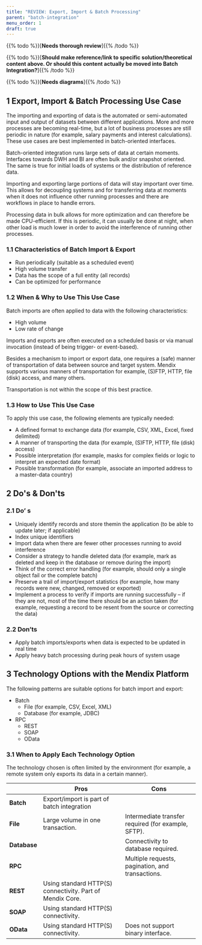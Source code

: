 ```yaml
---
title: "REVIEW: Export, Import & Batch Processing"
parent: "batch-integration"
menu_order: 1
draft: true
---
```


{{% todo %}}[**Needs thorough review**]{{% /todo %}}

{{% todo %}}[**Should make reference/link to specific solution/theoretical content above. Or should this content actually be moved into Batch Integration?**]{{% /todo %}}

{{% todo %}}[**Needs diagrams**]{{% /todo %}}

## 1 Export, Import & Batch Processing Use Case

The importing and exporting of data is the automated or semi-automated input and output of datasets between different applications. More and more processes are becoming real-time, but a lot of business processes are still periodic in nature (for example, salary payments and interest calculations). These use cases are best implemented in batch-oriented interfaces.

Batch-oriented integration runs large sets of data at certain moments. Interfaces towards DWH and BI are often bulk and/or snapshot oriented. The same is true for initial loads of systems or the distribution of reference data.

Importing and exporting large portions of data will stay important over time. This allows for decoupling systems and for transferring data at moments when it does not influence other running processes and there are workflows in place to handle errors.

Processing data in bulk allows for more optimization and can therefore be made CPU-efficient. If this is periodic, it can usually be done at night, when other load is much lower in order to avoid the interference of running other processes.

### 1.1 Characteristics of Batch Import & Export

* Run periodically (suitable as a scheduled event)
* High volume transfer
* Data has the scope of a full entity (all records)
* Can be optimized for performance

### 1.2 When & Why to Use This Use Case

Batch imports are often applied to data with the following characteristics:

* High volume
* Low rate of change

Imports and exports are often executed on a scheduled basis or via manual invocation (instead of being trigger- or event-based).

Besides a mechanism to import or export data, one requires a (safe) manner of transportation of data between source and target system. Mendix supports various manners of transportation for example, (S)FTP, HTTP, file (disk) access, and many others.

Transportation is not within the scope of this best practice.

### 1.3 How to Use This Use Case

To apply this use case, the following elements are typically needed:

* A defined format to exchange data (for example, CSV, XML, Excel, fixed delimited)
* A manner of transporting the data (for example, (S)FTP, HTTP, file (disk) access)
* Possible interpretation (for example, masks for complex fields or logic to interpret an expected date format)
* Possible transformation (for example, associate an imported address to a master-data     country)

## 2 Do's & Don'ts

### 2.1 Do’ s

* Uniquely identify records and store themin the application (to be able to update later; if applicable)
* Index unique identifiers
* Import data when there are fewer other processes running to avoid interference
* Consider a strategy to handle deleted data (for example, mark as deleted and keep in the database or remove during the import)
* Think of the correct error handling (for example, should only a single object fail or  the complete batch)
* Preserve a trail of import/export statistics (for example, how many records were new, changed, removed or exported)
* Implement a process to verify if imports are running successfully – if they are not, most of the time there should be an action taken (for example, requesting a record to be resent from the source or correcting the data)

### 2.2 Don’ts

* Apply batch imports/exports when data is expected to be updated in real time
* Apply heavy batch processing during peak hours of system usage

## 3 Technology Options with the Mendix Platform

The following patterns are suitable options for batch import and export:

* Batch
	* File (for example, CSV, Excel, XML)
	* Database (for example, JDBC)
* RPC
	* REST
	* SOAP
	* OData

### 3.1 When to Apply Each Technology Option

The technology chosen is often limited by the environment (for example, a remote system only exports its data in a certain manner).

|     | Pros | Cons |
| --- | --- | ---|
| **Batch** | Export/import is part of batch integration | |
| **File** | Large volume in one transaction. | Intermediate transfer required (for example, SFTP). |
| **Database** | | Connectivity to database required. |
| **RPC** | | Multiple requests, pagination, and transactions. |
| **REST** | Using standard HTTP(S) connectivity. Part of Mendix Core. |   |
| **SOAP** | Using standard HTTP(S) connectivity. | |
| **OData** | Using standard HTTP(S) connectivity. | Does not support binary interface. |
